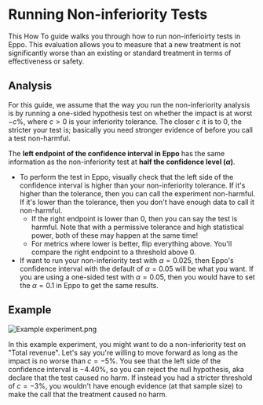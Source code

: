 # Running Non-inferiority Tests

This How To guide walks you through how to run non-inferioirty tests in Eppo. This evaluation allows you to measure that a new treatment is not significantly worse than an existing or standard treatment in terms of effectiveness or safety.

## Analysis

For this guide, we assume that the way you run the non-inferiority analysis is by running a one-sided hypothesis test on whether the impact is at worst $-c$%, where $c>0$ is your inferiority tolerance. The closer $c$ it is to $0$, the stricter your test is; basically you need stronger evidence of before you call a test non-harmful.

The **left endpoint of the confidence interval in Eppo** has the same information as the non-inferiority test at **half the confidence level ($\alpha$)**.
- To perform the test in Eppo, visually check that the left side of the confidence interval is higher than your non-inferiority tolerance. If it's higher than the tolerance, then you can call the experiment non-harmful. If it's lower than the tolerance, then you don't have enough data to call it non-harmful.
  - If the right endpoint is lower than $0$, then you can say the test is harmful. Note that with a permissive tolerance and high statistical power, both of these may happen at the same time!
  - For metrics where lower is better, flip everything above. You'll compare the right endpoint to a threshold above 0.
- If want to run your non-inferiority test with $\alpha=0.025$, then Eppo's confidence interval with the default of $\alpha=0.05$ will be what you want. If you are using a one-sided test with $\alpha=0.05$, then you would have to set the $\alpha=0.1$ in Eppo to get the same results.

## Example

![Example experiment.png](/img/how-tos/Example-experiment.png)

In this example experiment, you might want to do a non-inferiority test on "Total revenue". Let's say you're willing to move forward as long as the impact is no worse than $c=-5$%. You see that the left side of the confidence interval is $-4.40$%, so you can reject the null hypothesis, aka declare that the test caused no harm. If instead you had a stricter threshold of $c=-3$%, you wouldn't have enough evidence (at that sample size) to make the call that the treatment caused no harm.
